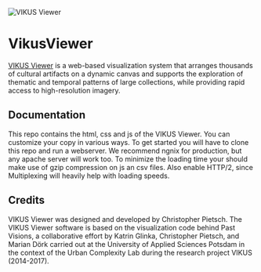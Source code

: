 ![VIKUS Viewer](https://vikusviewer.fh-potsdam.de/assets/teaser.png)

# VikusViewer

[VIKUS Viewer](https://vikusviewer.fh-potsdam.de/) is a web-based visualization system that arranges thousands of cultural artifacts on a dynamic canvas and supports the exploration of thematic and temporal patterns of large collections, while providing rapid access to high-resolution imagery.

## Documentation

This repo contains the html, css and js of the VIKUS Viewer. You can customize your copy in various ways. To get started you will have to clone this repo and run a webserver. We recommend ngnix for production, but any apache server will work too. To minimize the loading time your should make use of gzip compression on js an csv files. Also enable HTTP/2, since Multiplexing will heavily help with loading speeds.

## Credits

VIKUS Viewer was designed and developed by Christopher Pietsch. The VIKUS Viewer software is based on the visualization code behind Past Visions, a collaborative effort by Katrin Glinka, Christopher Pietsch, and Marian Dörk carried out at the University of Applied Sciences Potsdam in the context of the Urban Complexity Lab during the research project VIKUS (2014-2017).

